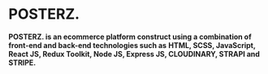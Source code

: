 # POSTERZ.

**POSTERZ.  is an ecommerce platform construct using a combination of front-end and back-end technologies such as**
**HTML, SCSS, JavaScript, React JS, Redux Toolkit, Node JS, Express JS, CLOUDINARY, STRAPI  and STRIPE.**
